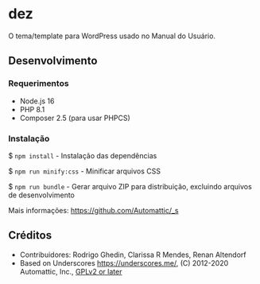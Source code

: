 # dez

O tema/template para WordPress usado no Manual do Usuário.

## Desenvolvimento

### Requerimentos

- Node.js 16
- PHP 8.1
- Composer 2.5 (para usar PHPCS)

### Instalação

$ `npm install` - Instalação das dependências

$ `npm run minify:css` - Minificar arquivos CSS

$ `npm run bundle` - Gerar arquivo ZIP para distribuição, excluindo arquivos de desenvolvimento

Mais informações: https://github.com/Automattic/_s

## Créditos

- Contribuidores: Rodrigo Ghedin, Clarissa R Mendes, Renan Altendorf
- Based on Underscores https://underscores.me/, (C) 2012-2020 Automattic, Inc., [GPLv2 or later](https://www.gnu.org/licenses/gpl-2.0.html)
